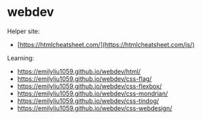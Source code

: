 # webdev
Helper site:
- [https://htmlcheatsheet.com/](https://htmlcheatsheet.com/js/)

  
Learning:
- https://emilyliu1059.github.io/webdev/html/
- https://emilyliu1059.github.io/webdev/css-flag/
- https://emilyliu1059.github.io/webdev/css-flexbox/
- https://emilyliu1059.github.io/webdev/css-mondrian/
- https://emilyliu1059.github.io/webdev/css-tindog/
- https://emilyliu1059.github.io/webdev/css-webdesign/
  

